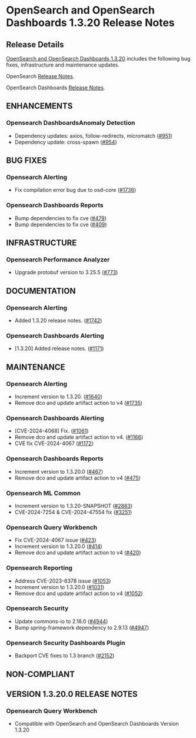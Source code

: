 # OpenSearch and OpenSearch Dashboards 1.3.20 Release Notes

## Release Details

[OpenSearch and OpenSearch Dashboards 1.3.20](https://opensearch.org/versions/opensearch-1-3-20.html) includes the following bug fixes, infrastructure and maintenance updates.

OpenSearch [Release Notes](https://github.com/opensearch-project/OpenSearch/blob/main/release-notes/opensearch.release-notes-1.3.20.md).

OpenSearch Dashboards [Release Notes](https://github.com/opensearch-project/OpenSearch-Dashboards/blob/main/release-notes/opensearch-dashboards.release-notes-1.3.20.md).

## ENHANCEMENTS


### Opensearch DashboardsAnomaly Detection


* Dependency updates: axios, follow-redirects, micromatch ([#951](https://github.com/opensearch-project/anomaly-detection-dashboards-plugin/pull/951))
* Dependency update: cross-spawn ([#954](https://github.com/opensearch-project/anomaly-detection-dashboards-plugin/pull/954))


## BUG FIXES


### Opensearch Alerting


* Fix compilation error bug due to osd-core ([#1736](https://github.com/opensearch-project/alerting/pull/1736))


### Opensearch Dashboards Reports


* Bump dependencies to fix cve ([#479](https://github.com/opensearch-project/dashboards-reporting/pull/479))
* Bump dependencies to fix cve ([#409](https://github.com/opensearch-project/dashboards-reporting/pull/409))


## INFRASTRUCTURE


### Opensearch Performance Analyzer


* Upgrade protobuf version to 3.25.5 ([#773](https://github.com/opensearch-project/performance-analyzer/pull/773))


## DOCUMENTATION


### Opensearch Alerting


* Added 1.3.20 release notes. ([#1742](https://github.com/opensearch-project/alerting/pull/1742))


### Opensearch Dashboards Alerting


* [1.3.20] Added release notes. ([#1171](https://github.com/opensearch-project/alerting-dashboards-plugin/pull/1171))


## MAINTENANCE


### Opensearch Alerting


* Increment version to 1.3.20. ([#1640](https://github.com/opensearch-project/alerting/pull/1640))
* Remove dco and update artifact action to v4 ([#1735](https://github.com/opensearch-project/alerting/pull/1735))


### Opensearch Dashboards Alerting


* [CVE-2024-4068] Fix. ([#1061](https://github.com/opensearch-project/alerting-dashboards-plugin/pull/1061))
* Remove dco and update artifact action to v4. ([#1166](https://github.com/opensearch-project/alerting-dashboards-plugin/pull/1166))
* CVE fix CVE-2024-4067 ([#1172](https://github.com/opensearch-project/alerting-dashboards-plugin/pull/1172))


### Opensearch Dashboards Reports


* Increment version to 1.3.20.0 ([#467](https://github.com/opensearch-project/dashboards-reporting/pull/467))
* Remove dco and update artifact action to v4 ([#475](https://github.com/opensearch-project/dashboards-reporting/pull/475))


### Opensearch ML Common


* Increment version to 1.3.20-SNAPSHOT ([#2863](https://github.com/opensearch-project/ml-commons/pull/2863))
* CVE-2024-7254 & CVE-2024-47554 fix ([#3251](https://github.com/opensearch-project/ml-commons/pull/3251))


### Opensearch Query Workbench


* Fix CVE-2024-4067 issue ([#423](https://github.com/opensearch-project/dashboards-query-workbench/pull/423))
* Increment version to 1.3.20.0 ([#414](https://github.com/opensearch-project/dashboards-query-workbench/pull/414))
* Remove dco and update artifact action to v4 ([#420](https://github.com/opensearch-project/dashboards-query-workbench/pull/420))


### Opensearch Reporting


* Address CVE-2023-6378 issue ([#1053](https://github.com/opensearch-project/reporting/pull/1053))
* Increment version to 1.3.20.0 ([#1031](https://github.com/opensearch-project/reporting/pull/1031))
* Remove dco and update artifact action to v4 ([#1052](https://github.com/opensearch-project/reporting/pull/1052))


### Opensearch Security


* Update commons-io to 2.18.0 ([#4944](https://github.com/opensearch-project/security/pull/4944))
* Bump spring-framework dependency to 2.9.13 ([#4947](https://github.com/opensearch-project/security/pull/4947))


### Opensearch Security Dashboards Plugin


* Backport CVE fixes to 1.3 branch ([#2152](https://github.com/opensearch-project/security-dashboards-plugin/pull/2152))


## NON-COMPLIANT


## VERSION 1.3.20.0 RELEASE NOTES


### Opensearch Query Workbench


* Compatible with OpenSearch and OpenSearch Dashboards Version 1.3.20


